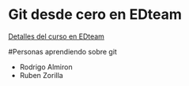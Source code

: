 # Git desde cero en EDteam
[Detalles del curso en EDteam](https://ed.team/git)

#Personas aprendiendo sobre git
- Rodrigo Almiron 
- Ruben Zorilla